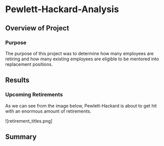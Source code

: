 # Pewlett-Hackard-Analysis

## Overview of Project

### Purpose
The purpose of this project was to determine how many employees are retiring and how many existing employees are eligible to be mentored into replacement positions.

## Results

### Upcoming Retirements
As we can see from the image below, Pewlett-Hackard is about to get hit with an enormous amount of retirements.

![retirement_titles.png]

## Summary
